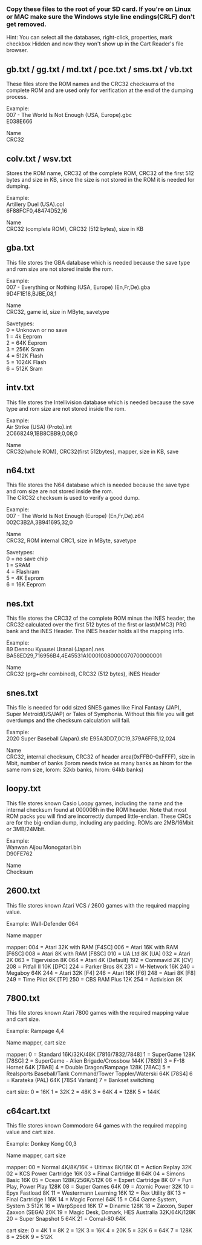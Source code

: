 ### Copy these files to the root of your SD card. If you're on Linux or MAC make sure the Windows style line endings(CRLF) don't get removed.      
Hint: You can select all the databases, right-click, properties, mark checkbox Hidden and now they won't show up in the Cart Reader's file browser.    

## gb.txt / gg.txt / md.txt / pce.txt / sms.txt / vb.txt    
These files store the ROM names and the CRC32 checksums of the complete ROM and are used only for verification at the end of the dumping process.    

Example:    
007 - The World Is Not Enough (USA, Europe).gbc    
E038E666    

Name    
CRC32   

## colv.txt / wsv.txt      
Stores the ROM name, CRC32 of the complete ROM, CRC32 of the first 512 bytes and size in KB, since the size is not stored in the ROM it is needed for dumping.    

Example:    
Artillery Duel (USA).col    
6F88FCF0,48474D52,16     

Name    
CRC32 (complete ROM), CRC32 (512 bytes), size in KB   

## gba.txt     
This file stores the GBA database which is needed because the save type and rom size are not stored inside the rom.     

Example:     
007 - Everything or Nothing (USA, Europe) (En,Fr,De).gba      
9D4F1E18,BJBE,08,1     

Name      
CRC32, game id, size in MByte, savetype      

Savetypes:    
0 = Unknown or no save   
1 = 4k Eeprom   
2 = 64K Eeprom   
3 = 256K Sram   
4 = 512K Flash   
5 = 1024K Flash   
6 = 512K Sram   

## intv.txt     
This file stores the Intellivision database which is needed because the save type and rom size are not stored inside the rom.     

Example:     
Air Strike (USA) (Proto).int    
2C668249,1BB8CBB9,0,08,0   

Name      
CRC32(whole ROM), CRC32(first 512bytes), mapper, size in KB, save   

## n64.txt  
This file stores the N64 database which is needed because the save type and rom size are not stored inside the rom.     
The CRC32 checksum is used to verify a good dump.     

Example:    
007 - The World Is Not Enough (Europe) (En,Fr,De).z64     
002C3B2A,3B941695,32,0     

Name    
CRC32, ROM internal CRC1, size in MByte, savetype    

Savetypes:  
0 = no save chip  
1 = SRAM  
4 = Flashram  
5 = 4K Eeprom  
6 = 16K Eeprom  

## nes.txt  
This file stores the CRC32 of the complete ROM minus the iNES header, the CRC32 calculated over the first 512 bytes of the first or last(MMC3) PRG bank and the iNES Header. The iNES header holds all the mapping info.      

Example:   
89 Dennou Kyuusei Uranai (Japan).nes    
BA58ED29,716956B4,4E45531A100010080000070700000001    

Name    
CRC32 (prg+chr combined), CRC32 (512 bytes), iNES Header   

## snes.txt    
This file is needed for odd sized SNES games like Final Fantasy (JAP), Super Metroid(US/JAP) or Tales of Symphonia. Without this file you will get overdumps and the checksum calculation will fail.    

Example:   
2020 Super Baseball (Japan).sfc
E95A3DD7,0C19,379A6FFB,12,024     

Name     
CRC32, internal checksum, CRC32 of header area(0xFFB0-0xFFFF), size in Mbit, number of banks (lorom needs twice as many banks as hirom for the same rom size, lorom: 32kb banks, hirom: 64kb banks)

## loopy.txt
This file stores known Casio Loopy games, including the name and the internal checksum found at 000008h in the ROM header.
Note that most ROM packs you will find are incorrectly dumped little-endian. These CRCs are for the big-endian dump, including any padding. ROMs are 2MB/16Mbit or 3MB/24Mbit.

Example:	
Wanwan Aijou Monogatari.bin		
D90FE762	

Name     
Checksum

## 2600.txt
This file stores known Atari VCS / 2600 games with the required mapping value.

Example:
Wall-Defender
064

Name
mapper

mapper:
004 = Atari 32K with RAM [F4SC]
006 = Atari 16K with RAM [F6SC]
008 = Atari 8K with RAM [F8SC]
010 = UA Ltd 8K [UA]
032 = Atari 2K
063 = Tigervision 8K
064 = Atari 4K (Default)
192 = Commavid 2K [CV]
208 = Pitfall II 10K [DPC]
224 = Parker Bros 8K
231 = M-Network 16K
240 = Megaboy 64K
244 = Atari 32K [F4]
246 = Atari 16K [F6]
248 = Atari 8K [F8]
249 = Time Pilot 8K [TP]
250 = CBS RAM Plus 12K
254 = Activision 8K

## 7800.txt
This file stores known Atari 7800 games with the required mapping value and cart size.

Example:
Rampage
4,4

Name
mapper, cart size

mapper:
0 = Standard 16K/32K/48K [7816/7832/7848]
1 = SuperGame 128K [78SG]
2 = SuperGame - Alien Brigade/Crossbow 144K [78S9]
3 = F-18 Hornet 64K [78AB]
4 = Double Dragon/Rampage 128K [78AC]
5 = Realsports Baseball/Tank Command/Tower Toppler/Waterski 64K [78S4]
6 = Karateka (PAL) 64K [78S4 Variant]
7 = Bankset switching

cart size:
0 = 16K
1 = 32K
2 = 48K
3 = 64K
4 = 128K
5 = 144K

## c64cart.txt
This file stores known Commodore 64 games with the required mapping value and cart size.

Example:
Donkey Kong
00,3

Name
mapper, cart size

mapper:
00 = Normal 4K/8K/16K + Ultimax 8K/16K
01 = Action Replay 32K
02 = KCS Power Cartridge 16K
03 = Final Cartridge III 64K
04 = Simons Basic 16K
05 = Ocean 128K/256K/512K
06 = Expert Cartridge 8K
07 = Fun Play, Power Play 128K
08 = Super Games 64K
09 = Atomic Power 32K
10 = Epyx Fastload 8K
11 = Westermann Learning 16K
12 = Rex Utility 8K
13 = Final Cartridge I 16K
14 = Magic Formel 64K
15 = C64 Game System, System 3 512K
16 = WarpSpeed 16K
17 = Dinamic 128K
18 = Zaxxon, Super Zaxxon (SEGA) 20K
19 = Magic Desk, Domark, HES Australia 32K/64K/128K
20 = Super Snapshot 5 64K
21 = Comal-80 64K

cart size:
0 = 4K
1 = 8K
2 = 12K
3 = 16K
4 = 20K
5 = 32K
6 = 64K
7 = 128K
8 = 256K
9 = 512K
